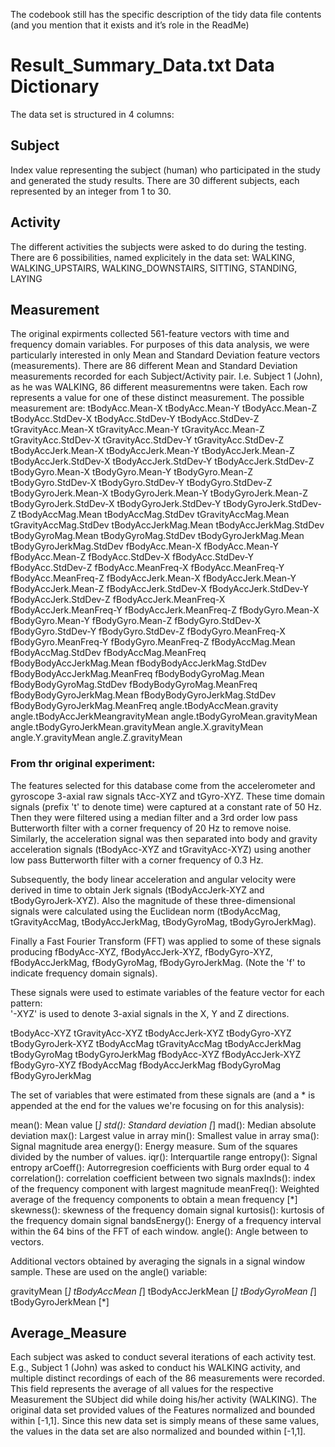 The codebook still has the specific description of the tidy data file contents (and you mention that it exists and it’s role in the ReadMe)

# Result_Summary_Data.txt Data Dictionary

The data set is structured in 4 columns:

## Subject
 Index value representing the subject (human) who participated in the study and generated the study results.
 There are 30 different subjects, each represented by an integer from 1 to 30.

## Activity
 The different activities the subjects were asked to do during the testing. There are 6 possibilities, named explicitely in the data set:
 WALKING, WALKING_UPSTAIRS, WALKING_DOWNSTAIRS, SITTING, STANDING, LAYING

## Measurement
 The original expirments collected 561-feature vectors with time and frequency domain variables. For purposes of this data analysis, we were particularly interested in only Mean and Standard Deviation feature vectors (measurements). There are 86 different Mean and Standard Deviation measurements recorded for each Subject/Activity pair. I.e. Subject 1 (John), as he was WALKING, 86 different measurementns were taken. Each row represents a value for one of these distinct measurement. The possible measurement are:
    tBodyAcc.Mean-X
    tBodyAcc.Mean-Y
    tBodyAcc.Mean-Z
    tBodyAcc.StdDev-X
    tBodyAcc.StdDev-Y
    tBodyAcc.StdDev-Z
    tGravityAcc.Mean-X
    tGravityAcc.Mean-Y
    tGravityAcc.Mean-Z
    tGravityAcc.StdDev-X
    tGravityAcc.StdDev-Y
    tGravityAcc.StdDev-Z
    tBodyAccJerk.Mean-X
    tBodyAccJerk.Mean-Y
    tBodyAccJerk.Mean-Z
    tBodyAccJerk.StdDev-X
    tBodyAccJerk.StdDev-Y
    tBodyAccJerk.StdDev-Z
    tBodyGyro.Mean-X
    tBodyGyro.Mean-Y
    tBodyGyro.Mean-Z
    tBodyGyro.StdDev-X
    tBodyGyro.StdDev-Y
    tBodyGyro.StdDev-Z
    tBodyGyroJerk.Mean-X
    tBodyGyroJerk.Mean-Y
    tBodyGyroJerk.Mean-Z
    tBodyGyroJerk.StdDev-X
    tBodyGyroJerk.StdDev-Y
    tBodyGyroJerk.StdDev-Z
    tBodyAccMag.Mean
    tBodyAccMag.StdDev
    tGravityAccMag.Mean
    tGravityAccMag.StdDev
    tBodyAccJerkMag.Mean
    tBodyAccJerkMag.StdDev
    tBodyGyroMag.Mean
    tBodyGyroMag.StdDev
    tBodyGyroJerkMag.Mean
    tBodyGyroJerkMag.StdDev
    fBodyAcc.Mean-X
    fBodyAcc.Mean-Y
    fBodyAcc.Mean-Z
    fBodyAcc.StdDev-X
    fBodyAcc.StdDev-Y
    fBodyAcc.StdDev-Z
    fBodyAcc.MeanFreq-X
    fBodyAcc.MeanFreq-Y
    fBodyAcc.MeanFreq-Z
    fBodyAccJerk.Mean-X
    fBodyAccJerk.Mean-Y
    fBodyAccJerk.Mean-Z
    fBodyAccJerk.StdDev-X
    fBodyAccJerk.StdDev-Y
    fBodyAccJerk.StdDev-Z
    fBodyAccJerk.MeanFreq-X
    fBodyAccJerk.MeanFreq-Y
    fBodyAccJerk.MeanFreq-Z
    fBodyGyro.Mean-X
    fBodyGyro.Mean-Y
    fBodyGyro.Mean-Z
    fBodyGyro.StdDev-X
    fBodyGyro.StdDev-Y
    fBodyGyro.StdDev-Z
    fBodyGyro.MeanFreq-X
    fBodyGyro.MeanFreq-Y
    fBodyGyro.MeanFreq-Z
    fBodyAccMag.Mean
    fBodyAccMag.StdDev
    fBodyAccMag.MeanFreq
    fBodyBodyAccJerkMag.Mean
    fBodyBodyAccJerkMag.StdDev
    fBodyBodyAccJerkMag.MeanFreq
    fBodyBodyGyroMag.Mean
    fBodyBodyGyroMag.StdDev
    fBodyBodyGyroMag.MeanFreq
    fBodyBodyGyroJerkMag.Mean
    fBodyBodyGyroJerkMag.StdDev
    fBodyBodyGyroJerkMag.MeanFreq
    angle.tBodyAccMean.gravity
    angle.tBodyAccJerkMeangravityMean
    angle.tBodyGyroMean.gravityMean
    angle.tBodyGyroJerkMean.gravityMean
    angle.X.gravityMean
    angle.Y.gravityMean
    angle.Z.gravityMean
    
### From thr original experiment: 
The features selected for this database come from the accelerometer and gyroscope 3-axial raw signals tAcc-XYZ and tGyro-XYZ. These time domain signals (prefix 't' to denote time) were captured at a constant rate of 50 Hz. Then they were filtered using a median filter and a 3rd order low pass Butterworth filter with a corner frequency of 20 Hz to remove noise. Similarly, the acceleration signal was then separated into body and gravity acceleration signals (tBodyAcc-XYZ and tGravityAcc-XYZ) using another low pass Butterworth filter with a corner frequency of 0.3 Hz. 

Subsequently, the body linear acceleration and angular velocity were derived in time to obtain Jerk signals (tBodyAccJerk-XYZ and tBodyGyroJerk-XYZ). Also the magnitude of these three-dimensional signals were calculated using the Euclidean norm (tBodyAccMag, tGravityAccMag, tBodyAccJerkMag, tBodyGyroMag, tBodyGyroJerkMag). 

Finally a Fast Fourier Transform (FFT) was applied to some of these signals producing fBodyAcc-XYZ, fBodyAccJerk-XYZ, fBodyGyro-XYZ, fBodyAccJerkMag, fBodyGyroMag, fBodyGyroJerkMag. (Note the 'f' to indicate frequency domain signals). 

These signals were used to estimate variables of the feature vector for each pattern:  
'-XYZ' is used to denote 3-axial signals in the X, Y and Z directions.

tBodyAcc-XYZ
tGravityAcc-XYZ
tBodyAccJerk-XYZ
tBodyGyro-XYZ
tBodyGyroJerk-XYZ
tBodyAccMag
tGravityAccMag
tBodyAccJerkMag
tBodyGyroMag
tBodyGyroJerkMag
fBodyAcc-XYZ
fBodyAccJerk-XYZ
fBodyGyro-XYZ
fBodyAccMag
fBodyAccJerkMag
fBodyGyroMag
fBodyGyroJerkMag

The set of variables that were estimated from these signals are (and a * is appended at the end for the values we're focusing on for this analysis): 

mean(): Mean value [*]
std(): Standard deviation [*]
mad(): Median absolute deviation 
max(): Largest value in array
min(): Smallest value in array
sma(): Signal magnitude area
energy(): Energy measure. Sum of the squares divided by the number of values. 
iqr(): Interquartile range 
entropy(): Signal entropy
arCoeff(): Autorregresion coefficients with Burg order equal to 4
correlation(): correlation coefficient between two signals
maxInds(): index of the frequency component with largest magnitude
meanFreq(): Weighted average of the frequency components to obtain a mean frequency [*]
skewness(): skewness of the frequency domain signal 
kurtosis(): kurtosis of the frequency domain signal 
bandsEnergy(): Energy of a frequency interval within the 64 bins of the FFT of each window.
angle(): Angle between to vectors.

Additional vectors obtained by averaging the signals in a signal window sample. These are used on the angle() variable:

gravityMean [*]
tBodyAccMean [*]
tBodyAccJerkMean [*]
tBodyGyroMean [*]
tBodyGyroJerkMean [*]

## Average_Measure
 Each subject was asked to conduct several iterations of each activity test. E.g., Subject 1 (John) was asked to conduct his WALKING activity, and multiple distinct recordings of each of the 86 measurements were recorded. This field represents the average of all values for the respective Measurement the SUbject did while doing his/her activity (WALKING).
 The original data set provided values of the Features normalized and bounded within [-1,1]. Since this new data set is simply means of these same values, the values in the data set are also normalized and bounded within [-1,1].